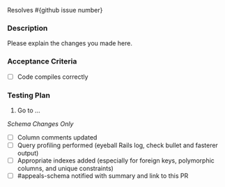 Resolves #{github issue number}

### Description
Please explain the changes you made here.

### Acceptance Criteria
- [ ] Code compiles correctly

### Testing Plan
1. Go to ...

*Schema Changes Only*

* [ ] Column comments updated
* [ ] Query profiling performed (eyeball Rails log, check bullet and fasterer output)
* [ ] Appropriate indexes added (especially for foreign keys, polymorphic columns, and unique constraints)
* [ ] #appeals-schema notified with summary and link to this PR
